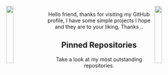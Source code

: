 <img align='left' src='http://gifgifs.com/animations/anime/neon-genesis-evangelion/neon_genesis_evangelion_3.gif' width='20%'>  
<img align='right' src='https://art.pixilart.com/b261ef1e94fd1d8.gif' width='20%'>  

<center><p>Hello friend, thanks for visiting my GitHub profile, I have some simple projects I hope and they are to your liking, Thanks ..</p></center>


<h2 align="center">Pinned Repositories</h2>
<p align="center">Take a look at my most outstanding repositories.</p>
